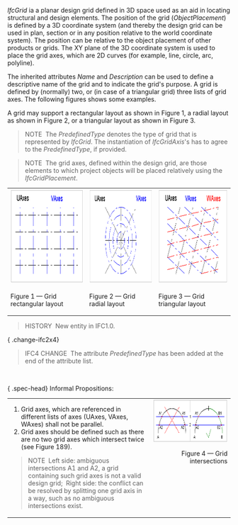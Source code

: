 ﻿_IfcGrid_ ia a planar design grid defined in 3D space used as an aid in locating structural and design elements. The position of the grid (_ObjectPlacement_) is defined by a 3D coordinate system (and thereby the design grid can be used in plan, section or in any position relative to the world coordinate system). The position can be relative to the object placement of other products or grids. The XY plane of the 3D coordinate system is used to place the grid axes, which are 2D curves (for example, line, circle, arc, polyline).

The inherited attributes _Name_ and _Description_ can be used to define a descriptive name of the grid and to indicate the grid's purpose. A grid is defined by (normally) two, or (in case of a triangular grid) three lists of grid axes. The following figures shows some examples.

A grid may support a rectangular layout as shown in Figure 1, a radial layout as shown in Figure 2, or a triangular layout as shown in Figure 3.

> NOTE&nbsp; The _PredefinedType_ denotes the type of grid that is represented by _IfcGrid_. The instantiation of _IfcGridAxis_'s has to agree to the _PredefinedType_, if provided.

> NOTE&nbsp; The grid axes, defined within the design grid, are those elements to which project objects will be placed relatively using the _IfcGridPlacement_.

<table cellpadding="2" cellspacing="2">
      <tbody>
        <tr>
          <td width="320">
            <img src="../../../../../../figures/ifcdesigngrid-type1.gif" alt="1" border="0" height="211" width="306">
          </td>
          <td width="320">
            <img src="../../../../../../figures/ifcdesigngrid-type2.gif" alt="2" border="0" height="211" width="306">
          </td>
          <td width="320">
            <img src="../../../../../../figures/ifcdesigngrid-type3.gif" alt="3" border="0" height="211" width="306">
          </td>
        </tr>
        <tr>
          <td width="320">
            <p class="figure">Figure 1 &mdash; Grid rectangular layout</p>
          </td>
          <td width="320">
            <p class="figure">Figure 2 &mdash; Grid radial layout</p>
          </td>
          <td width="320">
            <p class="figure">Figure 3 &mdash; Grid triangular layout</p>
          </td>
        </tr>
      </tbody>
    </table>

> HISTORY&nbsp; New entity in IFC1.0.

{ .change-ifc2x4}
> IFC4 CHANGE&nbsp; The attribute _PredefinedType_ has been added at the end of the attribute list.

&nbsp;

{ .spec-head}
Informal Propositions:

<table summary="IP">
      <tr>
        <td width="640">
          <ol>
            <li>Grid axes, which are referenced in different lists
            of axes (UAxes, VAxes, WAxes) shall not be parallel.
            </li>
            <li>Grid axes should be defined such as there are no
            two grid axes which intersect twice (see Figure 189).
            </li>
          </ol>
          <blockquote class="note">
            NOTE&nbsp; Left side: ambiguous intersections A1 and
            A2, a grid containing such grid axes is not a valid
            design grid;&nbsp; Right side: the conflict can be
            resolved by splitting one grid axis in a way, such as
            no ambiguous intersections exist.
          </blockquote>
        </td>
        <td align="right" valign="top" width="320">
          <img src="../../../../../../figures/ifcdesigngrid-ip2.gif" alt="IP2" border="0" height="97" width="306">
          <p class="figure">Figure 4 &mdash; Grid intersections</p>
        </td>
      </tr>
    </table>
